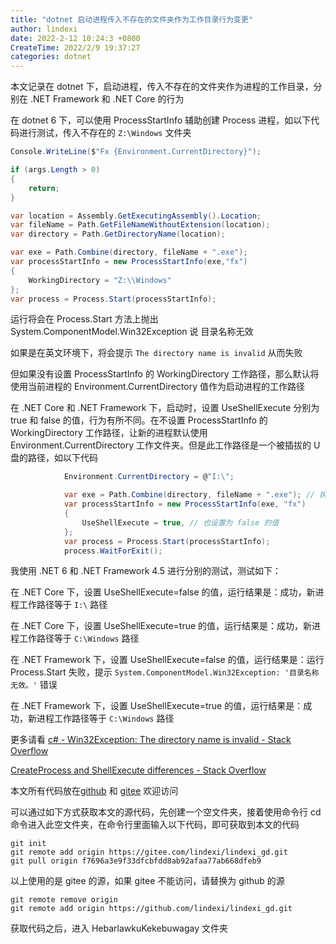 ```yaml
---
title: "dotnet 启动进程传入不存在的文件夹作为工作目录行为变更"
author: lindexi
date: 2022-2-12 10:24:3 +0800
CreateTime: 2022/2/9 19:37:27
categories: dotnet
---
```


本文记录在 dotnet 下，启动进程，传入不存在的文件夹作为进程的工作目录，分别在 .NET Framework 和 .NET Core 的行为

<!--more-->


<!-- CreateTime:2022/2/9 19:37:27 -->

<!-- 博客 -->
<!-- 发布 -->

在 dotnet 6 下，可以使用 ProcessStartInfo 辅助创建 Process 进程，如以下代码进行测试，传入不存在的 `Z:\Windows` 文件夹

```csharp
Console.WriteLine($"Fx {Environment.CurrentDirectory}");

if (args.Length > 0)
{
    return;
}

var location = Assembly.GetExecutingAssembly().Location;
var fileName = Path.GetFileNameWithoutExtension(location);
var directory = Path.GetDirectoryName(location);

var exe = Path.Combine(directory, fileName + ".exe");
var processStartInfo = new ProcessStartInfo(exe,"fx")
{
    WorkingDirectory = "Z:\\Windows"
};
var process = Process.Start(processStartInfo);
```

运行将会在 Process.Start 方法上抛出 System.ComponentModel.Win32Exception 说 目录名称无效

如果是在英文环境下，将会提示 `The directory name is invalid` 从而失败

但如果没有设置 ProcessStartInfo 的 WorkingDirectory 工作路径，那么默认将使用当前进程的 Environment.CurrentDirectory 值作为启动进程的工作路径

在 .NET Core 和 .NET Framework 下，启动时，设置 UseShellExecute 分别为 true 和 false 的值，行为有所不同。在不设置 ProcessStartInfo 的 WorkingDirectory 工作路径，让新的进程默认使用 Environment.CurrentDirectory 工作文件夹。但是此工作路径是一个被插拔的 U 盘的路径，如以下代码

```csharp
            Environment.CurrentDirectory = @"I:\";

            var exe = Path.Combine(directory, fileName + ".exe"); // 执行到这句代码的时候，拔出 U 盘，让 I:\ 不存在
            var processStartInfo = new ProcessStartInfo(exe, "fx")
            {
                UseShellExecute = true, // 也设置为 false 的值
            };
            var process = Process.Start(processStartInfo);
            process.WaitForExit();
```

我使用 .NET 6 和 .NET Framework 4.5 进行分别的测试，测试如下：

在 .NET Core 下，设置 UseShellExecute=false 的值，运行结果是：成功，新进程工作路径等于 `I:\` 路径

在 .NET Core 下，设置 UseShellExecute=true 的值，运行结果是：成功，新进程工作路径等于 `C:\Windows` 路径

在 .NET Framework 下，设置 UseShellExecute=false 的值，运行结果是：运行 Process.Start 失败，提示 `System.ComponentModel.Win32Exception: '目录名称无效。'` 错误

在 .NET Framework 下，设置 UseShellExecute=true 的值，运行结果是：成功，新进程工作路径等于 `C:\Windows` 路径








<!-- 这是在 dotnet core 上的行为。 在 .NET Framework 下，以上代码不会抛出任何异常，且新开的进程拿到的工作路径是 "C:\Windows" 文件夹

- 在 .NET Core 下，传入 ProcessStartInfo 的 WorkingDirectory 工作路径是不存在的文件夹，将抛出异常
- 在 .NET Framework 下，传入不存在的文件夹，能正常开启进程，且新进程的工作路径是 "C:\Windows" 文件夹

另外有一个例外的行为是，如果此时的 Environment.CurrentDirectory 的文件夹是一个不存在的文件夹，例如原本是指向 U 盘，但是在启动进程时，被拔出 U 盘，那么此时没有什么事情发生。但行为依然有以下的不同

- 在 .NET Core 下，传入 ProcessStartInfo 的 WorkingDirectory 工作路径是空，且 Environment.CurrentDirectory 的文件夹是一个不存在的文件夹。能启动新进程，且新进程的工作路径和当前进程的 Environment.CurrentDirectory 相同
- 在 .NET Framework 下，能正常开启进程，且新进程的工作路径是 "C:\Windows" 文件夹 -->

<!-- 

根据 UseShellExecute 参数决定采用哪个方式启动

```csharp
        private bool StartCore(ProcessStartInfo startInfo)
        {
            return startInfo.UseShellExecute
                ? StartWithShellExecuteEx(startInfo)
                : StartWithCreateProcess(startInfo);
        }
```

在 .NET Core 下，创建进程的代码是通过如下方式

```csharp
                Interop.Shell32.SHELLEXECUTEINFO shellExecuteInfo = new Interop.Shell32.SHELLEXECUTEINFO()
                {
                    cbSize = (uint)sizeof(Interop.Shell32.SHELLEXECUTEINFO),
                    lpFile = fileName,
                    lpVerb = verb,
                    lpParameters = parameters,
                    lpDirectory = directory,
                    fMask = Interop.Shell32.SEE_MASK_NOCLOSEPROCESS | Interop.Shell32.SEE_MASK_FLAG_DDEWAIT
                };

                if (startInfo.ErrorDialog)
                    shellExecuteInfo.hwnd = startInfo.ErrorDialogParentHandle;
                else
                    shellExecuteInfo.fMask |= Interop.Shell32.SEE_MASK_FLAG_NO_UI;

                shellExecuteInfo.nShow = startInfo.WindowStyle switch
                {
                    ProcessWindowStyle.Hidden => Interop.Shell32.SW_HIDE,
                    ProcessWindowStyle.Minimized => Interop.Shell32.SW_SHOWMINIMIZED,
                    ProcessWindowStyle.Maximized => Interop.Shell32.SW_SHOWMAXIMIZED,
                    _ => Interop.Shell32.SW_SHOWNORMAL,
                };
                ShellExecuteHelper executeHelper = new ShellExecuteHelper(&shellExecuteInfo);
                if (!executeHelper.ShellExecuteOnSTAThread())
                {
                    // 忽略代码
                }
```

在 .NET Framework 下的代码如下

```csharp
              process = Microsoft.Win32.NativeMethods.CreateProcess((string) null, stringBuilder, (Microsoft.Win32.NativeMethods.SECURITY_ATTRIBUTES) null, (Microsoft.Win32.NativeMethods.SECURITY_ATTRIBUTES) null, true, num1, num2, lpCurrentDirectory, lpStartupInfo, lpProcessInformation);
```

可以看到底层创建的方法不相同。不过底层的 ShellExecute 也是会调用到 CreateProcess 方法的 -->

更多请看 [c# - Win32Exception: The directory name is invalid - Stack Overflow](https://stackoverflow.com/questions/990562/win32exception-the-directory-name-is-invalid )

[CreateProcess and ShellExecute differences - Stack Overflow](https://stackoverflow.com/q/10747479/6116637 )

本文所有代码放在[github](https://github.com/lindexi/lindexi_gd/tree/f7696a3e9f33dfcbfdd8ab92afaa77ab668dfeb9/HebarlawkuKekebuwagay) 和 [gitee](https://gitee.com/lindexi/lindexi_gd/tree/f7696a3e9f33dfcbfdd8ab92afaa77ab668dfeb9/HebarlawkuKekebuwagay) 欢迎访问

可以通过如下方式获取本文的源代码，先创建一个空文件夹，接着使用命令行 cd 命令进入此空文件夹，在命令行里面输入以下代码，即可获取到本文的代码

```
git init
git remote add origin https://gitee.com/lindexi/lindexi_gd.git
git pull origin f7696a3e9f33dfcbfdd8ab92afaa77ab668dfeb9
```

以上使用的是 gitee 的源，如果 gitee 不能访问，请替换为 github 的源

```
git remote remove origin
git remote add origin https://github.com/lindexi/lindexi_gd.git
```

获取代码之后，进入 HebarlawkuKekebuwagay 文件夹

